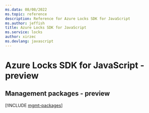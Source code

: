 ```yaml
---
ms.data: 08/08/2022
ms.topic: reference
description: Reference for Azure Locks SDK for JavaScript
ms.author: jeffish
title: Azure Locks SDK for JavaScript
ms.service: locks
author: xirzec
ms.devlang: javascript
---
```

# Azure Locks SDK for JavaScript - preview

## Management packages - preview
[!INCLUDE [mgmt-packages](locks-mgmt-index.md)]